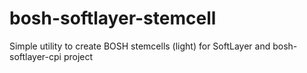 bosh-softlayer-stemcell
=======================

Simple utility to create BOSH stemcells (light) for SoftLayer and bosh-softlayer-cpi project
